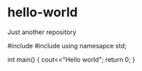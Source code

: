 # hello-world
Just another repository

#include<iostream>
#include<string>
using namesapce std;
  
int main()
{
  cout<<"Hello world";
  return 0;
}
